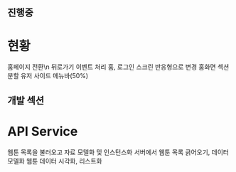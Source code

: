 ## 진행중
# 현황

<span>홈페이지 전환\n</span>
뒤로가기 이벤트 처리
홈, 로그인 스크린 반응형으로 변경
홈화면 섹션 분할
유저 사이드 메뉴바(50%)

## 개발 섹션
# API Service

웹툰 목록을 불러오고 자료 모델화 및 인스턴스화
서버에서 웹툰 목록 긁어오기, 데이터 모델화
웹툰 데이터 시각화, 리스트화
